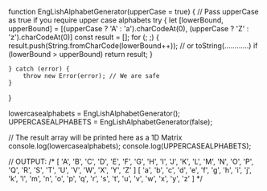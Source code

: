 function EngLishAlphabetGenerator(upperCase = true) { // Pass upperCase as true if you require upper case alphabets
    try {
        let [lowerBound, upperBound] = [(upperCase ? 'A' : 'a').charCodeAt(0), (upperCase ? 'Z' : 'z').charCodeAt(0)]
        const result = [];
        for (; ;) {
            result.push(String.fromCharCode(lowerBound++)); // or toString(............)
            if (lowerBound > upperBound) return result;
        }

    } catch (error) {
        throw new Error(error); // We are safe
    }
}

lowercasealphabets = EngLishAlphabetGenerator();
UPPERCASEALPHABETS = EngLishAlphabetGenerator(false);

// The result array will be printed here as a 1D Matrix
console.log(lowercasealphabets);
console.log(UPPERCASEALPHABETS); 

// OUTPUT:
/*
[
    'A', 'B', 'C', 'D', 'E', 'F',
    'G', 'H', 'I', 'J', 'K', 'L',
    'M', 'N', 'O', 'P', 'Q', 'R',
    'S', 'T', 'U', 'V', 'W', 'X',
    'Y', 'Z'
  ]
  [
    'a', 'b', 'c', 'd', 'e', 'f',
    'g', 'h', 'i', 'j', 'k', 'l',
    'm', 'n', 'o', 'p', 'q', 'r',
    's', 't', 'u', 'v', 'w', 'x',
    'y', 'z'
  ]
*/
